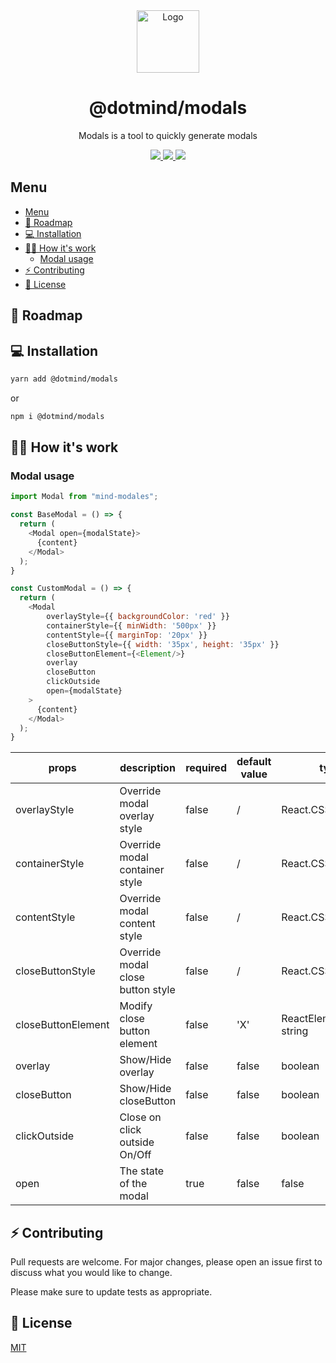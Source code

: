 <div align="center">
  <img alt="Logo" src="https://github.com/dotmind/modals/raw/master/dotmind-logo.png" width="100" />
</div>
<h1 align="center">
  @dotmind/modals
</h1>
<p align="center">
  Modals is a tool to quickly generate modals
</p>
<p align="center">
  <a href="https://github.com/dotmind/modals">
    <img src="https://img.shields.io/npm/v/@dotmind/modals" />
  </a>
  <a href="https://github.com/dotmind/modals">
    <img src="https://img.shields.io/github/license/dotmind/modals" />
  </a>
  <a href="https://github.com/dotmind/modals">
    <img src="https://img.shields.io/npm/types/typescript" />
  </a>
</p>

## Menu

- [Menu](#menu)
- [🚀 Roadmap](#-roadmap)
- [💻 Installation](#-installation)
- [👷‍♂️ How it's work](#️-how-its-work)
  - [Modal usage](#modal-usage)
- [⚡️ Contributing](#️-contributing)
- [🔐 License](#-license)

## 🚀 Roadmap


## 💻 Installation

```bash
yarn add @dotmind/modals
```

or

```bash
npm i @dotmind/modals
```

## 👷‍♂️ How it's work

### Modal usage

```javascript
import Modal from "mind-modales";

const BaseModal = () => {
  return (
    <Modal open={modalState}>
      {content}
    </Modal>
  );
}

const CustomModal = () => {
  return (
    <Modal
        overlayStyle={{ backgroundColor: 'red' }}
        containerStyle={{ minWidth: '500px' }}
        contentStyle={{ marginTop: '20px' }}
        closeButtonStyle={{ width: '35px', height: '35px' }}
        closeButtonElement={<Element/>}
        overlay
        closeButton
        clickOutside
        open={modalState}
    >
      {content}
    </Modal>
  );
}

```
| props | description | required | default value | type |
|-|-|-|-|-|
| overlayStyle | Override modal overlay style | false | / | React.CSSProperties |
| containerStyle | Override modal container style | false | / | React.CSSProperties |
| contentStyle | Override modal content style | false | / | React.CSSProperties |
| closeButtonStyle | Override modal close button style | false | / | React.CSSProperties |
| closeButtonElement | Modify close button element | false | 'X' | ReactElement or string |
| overlay | Show/Hide overlay | false | false | boolean |
| closeButton | Show/Hide closeButton | false | false | boolean |
| clickOutside |  Close on click outside On/Off | false | false | boolean |
| open | The state of the modal | true | false | false | boolean |

## ⚡️ Contributing

Pull requests are welcome. For major changes, please open an issue first to discuss what you would like to change.

Please make sure to update tests as appropriate.

## 🔐 License

[MIT](https://choosealicense.com/licenses/mit/)